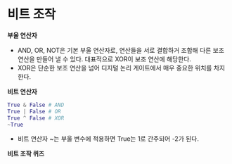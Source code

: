 # 비트 조작



__부울 연산자__

- AND, OR, NOT은 기본 부울 연산자로, 연산들을 서로 결합하거 조합해 다른 보조 연산을 만들어 낼 수 있다. 대표적으로 XOR이 보조 연산에 해당한다.
- XOR은 단순한 보조 연산을 넘어 디지털 논리 게이트에서 매우 중요한 위치를 차지한다.



__비트 연산자__

```PYTHON
True & False # AND
True | False # OR
True ^ False # XOR
~True
```

- 비트 연산자 ~는 부울 변수에 적용하면 True는 1로 간주되어 -2가 된다.



__비트 조작 퀴즈__


